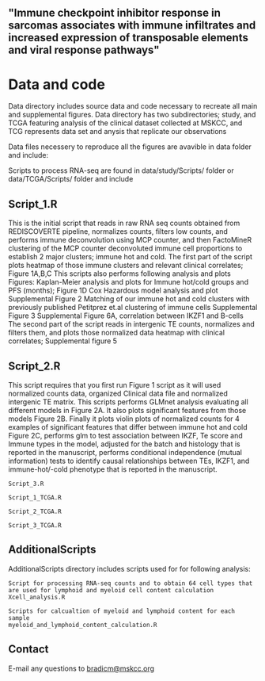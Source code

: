 ## "Immune checkpoint inhibitor response in sarcomas associates with immune infiltrates and increased expression of transposable elements and viral response pathways" 

# Data and code
Data directory includes source data and code necessary to recreate all main and supplemental figures.
Data directory has two subdirectories; study, and TCGA featuring analysis of the clinical dataset collected at MSKCC,
and TCG represents data set and anysis that replicate our observations


Data files necessery to reproduce all the figures are avavible in data folder and include: 

Scripts to process RNA-seq are found in data/study/Scripts/ folder or data/TCGA/Scripts/ folder and include


## Script_1.R 

This is the initial script that reads in raw RNA seq counts obtained from REDISCOVERTE pipeline, normalizes counts, filters low counts, 
and performs immune deconvolution using MCP counter, and then FactoMineR clustering of the MCP counter deconvoluted immune cell proportions
to establish 2 major clusters; immune hot and cold. The first part of the script plots heatmap of those immune 
clusters and relevant clinical correlates; Figure 1A,B,C
This scripts also performs following analysis and plots Figures:
Kaplan-Meier analysis and plots for Immune hot/cold groups and PFS (months); Figure 1D
Cox Hazardous model analysis and plot Supplemental Figure 2 
Matching of our immune hot and cold clusters with previously published Petitprez et.al clustering of immune cells Supplemental Figure 3
Supplemental Figure 6A, correlation between IKZF1 and B-cells
The second part of the script reads in intergenic TE counts, normalizes and filters them, and plots those normalized data heatmap with clinical correlates; Supplemental figure 5


## Script_2.R

This script requires that you first run Figure 1 script as it will used normalized counts data, organized Clinical data file and normalized intergenic TE matrix. This scripts performs GLMnet analysis evaluating all different models in Figure 2A. It also plots significant features from 
those models Figure 2B. Finally it plots violin plots of normalized counts for 4 examples of significant features that differ between immune hot and cold Figure 2C, performs glm to test association between IKZF, Te score and Immune types in the model, adjusted for the batch and histology that is reported in the manuscript, performs conditional independence (mutual information) tests to identify causal relationships between TEs, IKZF1, and immune-hot/-cold phenotype that is reported in the manuscript.





```
Script_3.R
```

```
Script_1_TCGA.R
```

```
Script_2_TCGA.R
```

```
Script_3_TCGA.R
```

## AdditionalScripts
AdditionalScripts directory includes scripts used for for following analysis: 

```
Script for processing RNA-seq counts and to obtain 64 cell types that are used for lymphoid and myeloid cell content calculation
Xcell_analysis.R

Scripts for calcualtion of myeloid and lymphoid content for each sample
myeloid_and_lymphoid_content_calculation.R

```


## Contact
E-mail any questions to bradicm@mskcc.org


